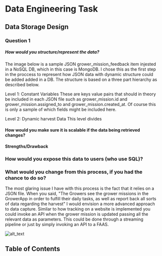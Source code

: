 # Data Engineering Task


## Data Storage Design

### Question 1
##### How would you structure/represent the data?
The image below is a sample JSON grower_mission_feedback item injested in a NoSQL DB, which in this case is MongoDB. I chose this as the first step in the proccess to represent how JSON data with dynamic structure could be added added in a DB. The structure is based on a three part hierarchy as described below. 

Level 1: Constant Variables
These are keys value pairs that should in theory be included in each JSON file such as grower_mission.id and grower_mission.assigned_to and grower_mission.created_at. Of course this is only a sample of which fields might be included here. 

Level 2: Dynamic harvest Data
This level divides 



#### How would you make sure it is scalable if the data being retrieved changes?
#### Strengths/Drawback

### How would you expose this data to users (who use SQL)?

### What would you change from this process, if you had the chance to do so?
The most glaring issue I have with this process is the fact that it relies on a JSON file. When you said, "The Growers see the grower missions in the GrowerApp in order to fulfill their daily tasks, as well as report back all sorts of data regarding the harvest" I would envision a more advanced approach to data capture. Similar to how tracking on a website is implemented you could invoke an API when the grower mission is updated passing all the relevant data as parameters. This could be done through a streaming pipeline or just by simply invoking an API to a FAAS. 

![alt_text](/images/ontology_raw.PNG)

## Table of Contents


